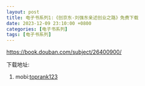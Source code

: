 ```yaml
---
layout: post
title: 电子书系列1:《创京东-刘强东亲述创业之路》免费下载
date: 2023-12-09 23:10:00 +0800
categories: [电子书系列]
tags: [电子书系列]
---
```

https://book.douban.com/subject/26400900/

下载地址:

1. mobi:[toprank123](https://raw.githubusercontent.com/toprank123/assets/master/books/1.mobi)